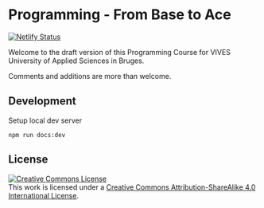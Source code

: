 # Programming - From Base to Ace

[![Netlify Status](https://api.netlify.com/api/v1/badges/532570ba-0561-4926-90e0-d53c763f1af2/deploy-status)](https://app.netlify.com/sites/hardcore-archimedes-bf4fb0/deploys)

Welcome to the draft version of this Programming Course for VIVES University of Applied Sciences in Bruges.

Comments and additions are more than welcome.

## Development

Setup local dev server

```shell
npm run docs:dev
```

## License

<a rel="license" href="http://creativecommons.org/licenses/by-sa/4.0/"><img alt="Creative Commons License" style="border-width:0" src="https://i.creativecommons.org/l/by-sa/4.0/88x31.png" /></a><br />This work is licensed under a <a rel="license" href="http://creativecommons.org/licenses/by-sa/4.0/">Creative Commons Attribution-ShareAlike 4.0 International License</a>.
